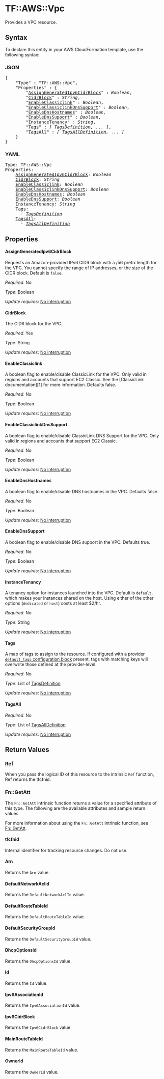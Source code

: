 # TF::AWS::Vpc

Provides a VPC resource.

## Syntax

To declare this entity in your AWS CloudFormation template, use the following syntax:

### JSON

<pre>
{
    "Type" : "TF::AWS::Vpc",
    "Properties" : {
        "<a href="#assigngeneratedipv6cidrblock" title="AssignGeneratedIpv6CidrBlock">AssignGeneratedIpv6CidrBlock</a>" : <i>Boolean</i>,
        "<a href="#cidrblock" title="CidrBlock">CidrBlock</a>" : <i>String</i>,
        "<a href="#enableclassiclink" title="EnableClassiclink">EnableClassiclink</a>" : <i>Boolean</i>,
        "<a href="#enableclassiclinkdnssupport" title="EnableClassiclinkDnsSupport">EnableClassiclinkDnsSupport</a>" : <i>Boolean</i>,
        "<a href="#enablednshostnames" title="EnableDnsHostnames">EnableDnsHostnames</a>" : <i>Boolean</i>,
        "<a href="#enablednssupport" title="EnableDnsSupport">EnableDnsSupport</a>" : <i>Boolean</i>,
        "<a href="#instancetenancy" title="InstanceTenancy">InstanceTenancy</a>" : <i>String</i>,
        "<a href="#tags" title="Tags">Tags</a>" : <i>[ <a href="tagsdefinition.md">TagsDefinition</a>, ... ]</i>,
        "<a href="#tagsall" title="TagsAll">TagsAll</a>" : <i>[ <a href="tagsalldefinition.md">TagsAllDefinition</a>, ... ]</i>
    }
}
</pre>

### YAML

<pre>
Type: TF::AWS::Vpc
Properties:
    <a href="#assigngeneratedipv6cidrblock" title="AssignGeneratedIpv6CidrBlock">AssignGeneratedIpv6CidrBlock</a>: <i>Boolean</i>
    <a href="#cidrblock" title="CidrBlock">CidrBlock</a>: <i>String</i>
    <a href="#enableclassiclink" title="EnableClassiclink">EnableClassiclink</a>: <i>Boolean</i>
    <a href="#enableclassiclinkdnssupport" title="EnableClassiclinkDnsSupport">EnableClassiclinkDnsSupport</a>: <i>Boolean</i>
    <a href="#enablednshostnames" title="EnableDnsHostnames">EnableDnsHostnames</a>: <i>Boolean</i>
    <a href="#enablednssupport" title="EnableDnsSupport">EnableDnsSupport</a>: <i>Boolean</i>
    <a href="#instancetenancy" title="InstanceTenancy">InstanceTenancy</a>: <i>String</i>
    <a href="#tags" title="Tags">Tags</a>: <i>
      - <a href="tagsdefinition.md">TagsDefinition</a></i>
    <a href="#tagsall" title="TagsAll">TagsAll</a>: <i>
      - <a href="tagsalldefinition.md">TagsAllDefinition</a></i>
</pre>

## Properties

#### AssignGeneratedIpv6CidrBlock

Requests an Amazon-provided IPv6 CIDR
block with a /56 prefix length for the VPC. You cannot specify the range of IP addresses, or
the size of the CIDR block. Default is `false`.

_Required_: No

_Type_: Boolean

_Update requires_: [No interruption](https://docs.aws.amazon.com/AWSCloudFormation/latest/UserGuide/using-cfn-updating-stacks-update-behaviors.html#update-no-interrupt)

#### CidrBlock

The CIDR block for the VPC.

_Required_: Yes

_Type_: String

_Update requires_: [No interruption](https://docs.aws.amazon.com/AWSCloudFormation/latest/UserGuide/using-cfn-updating-stacks-update-behaviors.html#update-no-interrupt)

#### EnableClassiclink

A boolean flag to enable/disable ClassicLink
for the VPC. Only valid in regions and accounts that support EC2 Classic.
See the [ClassicLink documentation][1] for more information. Defaults false.

_Required_: No

_Type_: Boolean

_Update requires_: [No interruption](https://docs.aws.amazon.com/AWSCloudFormation/latest/UserGuide/using-cfn-updating-stacks-update-behaviors.html#update-no-interrupt)

#### EnableClassiclinkDnsSupport

A boolean flag to enable/disable ClassicLink DNS Support for the VPC.
Only valid in regions and accounts that support EC2 Classic.

_Required_: No

_Type_: Boolean

_Update requires_: [No interruption](https://docs.aws.amazon.com/AWSCloudFormation/latest/UserGuide/using-cfn-updating-stacks-update-behaviors.html#update-no-interrupt)

#### EnableDnsHostnames

A boolean flag to enable/disable DNS hostnames in the VPC. Defaults false.

_Required_: No

_Type_: Boolean

_Update requires_: [No interruption](https://docs.aws.amazon.com/AWSCloudFormation/latest/UserGuide/using-cfn-updating-stacks-update-behaviors.html#update-no-interrupt)

#### EnableDnsSupport

A boolean flag to enable/disable DNS support in the VPC. Defaults true.

_Required_: No

_Type_: Boolean

_Update requires_: [No interruption](https://docs.aws.amazon.com/AWSCloudFormation/latest/UserGuide/using-cfn-updating-stacks-update-behaviors.html#update-no-interrupt)

#### InstanceTenancy

A tenancy option for instances launched into the VPC. Default is `default`, which
makes your instances shared on the host. Using either of the other options (`dedicated` or `host`) costs at least $2/hr.

_Required_: No

_Type_: String

_Update requires_: [No interruption](https://docs.aws.amazon.com/AWSCloudFormation/latest/UserGuide/using-cfn-updating-stacks-update-behaviors.html#update-no-interrupt)

#### Tags

A map of tags to assign to the resource. If configured with a provider [`default_tags` configuration block](/docs/providers/aws/index.html#default_tags-configuration-block) present, tags with matching keys will overwrite those defined at the provider-level.

_Required_: No

_Type_: List of <a href="tagsdefinition.md">TagsDefinition</a>

_Update requires_: [No interruption](https://docs.aws.amazon.com/AWSCloudFormation/latest/UserGuide/using-cfn-updating-stacks-update-behaviors.html#update-no-interrupt)

#### TagsAll

_Required_: No

_Type_: List of <a href="tagsalldefinition.md">TagsAllDefinition</a>

_Update requires_: [No interruption](https://docs.aws.amazon.com/AWSCloudFormation/latest/UserGuide/using-cfn-updating-stacks-update-behaviors.html#update-no-interrupt)

## Return Values

### Ref

When you pass the logical ID of this resource to the intrinsic `Ref` function, Ref returns the tfcfnid.

### Fn::GetAtt

The `Fn::GetAtt` intrinsic function returns a value for a specified attribute of this type. The following are the available attributes and sample return values.

For more information about using the `Fn::GetAtt` intrinsic function, see [Fn::GetAtt](https://docs.aws.amazon.com/AWSCloudFormation/latest/UserGuide/intrinsic-function-reference-getatt.html).

#### tfcfnid

Internal identifier for tracking resource changes. Do not use.

#### Arn

Returns the <code>Arn</code> value.

#### DefaultNetworkAclId

Returns the <code>DefaultNetworkAclId</code> value.

#### DefaultRouteTableId

Returns the <code>DefaultRouteTableId</code> value.

#### DefaultSecurityGroupId

Returns the <code>DefaultSecurityGroupId</code> value.

#### DhcpOptionsId

Returns the <code>DhcpOptionsId</code> value.

#### Id

Returns the <code>Id</code> value.

#### Ipv6AssociationId

Returns the <code>Ipv6AssociationId</code> value.

#### Ipv6CidrBlock

Returns the <code>Ipv6CidrBlock</code> value.

#### MainRouteTableId

Returns the <code>MainRouteTableId</code> value.

#### OwnerId

Returns the <code>OwnerId</code> value.


